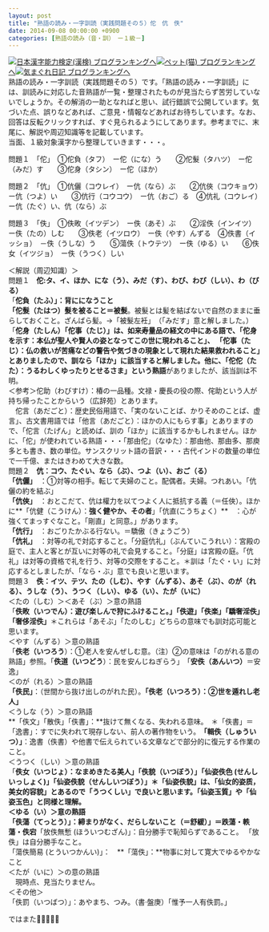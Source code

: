 ```yaml
---
layout: post
title: "熟語の読み・一字訓読（実践問題その５）佗　伉　佚"
date: 2014-09-08 00:00:00 +0900
categories: [熟語の読み（音・訓）　ー１級－]
---
```


[![](/syuusyuu9701/assets/images/熟語の読み・一字訓読（実践問題その５）佗-伉-佚-br_c_3028_1.gif)](http://blog.with2.net/link.php?1659096:3028 "日本漢字能力検定(漢検) ブログランキングへ")[日本漢字能力検定(漢検) ブログランキングへ](http://blog.with2.net/link.php?1659096:3028)[![](/syuusyuu9701/assets/images/熟語の読み・一字訓読（実践問題その５）佗-伉-佚-br_c_1348_1.gif)](http://blog.with2.net/link.php?1659096:1348 "ペット(猫) ブログランキングへ")[ペット(猫) ブログランキングへ](http://blog.with2.net/link.php?1659096:1348)[![](/syuusyuu9701/assets/images/熟語の読み・一字訓読（実践問題その５）佗-伉-佚-br_c_9257_1.gif)](http://blog.with2.net/link.php?1659096:9257 "気まぐれ日記 ブログランキングへ")[気まぐれ日記 ブログランキングへ](http://blog.with2.net/link.php?1659096:9257)  
熟語の読み・一字訓読（実践問題その５）です。「熟語の読み・一字訓読」には、訓読みに対応した音熟語が一覧・整理されたものが見当たらず苦労していないでしょうか。その解消の一助となればと思い、試行錯誤で公開しています。気づいた点、誤りなどあれば、ご意見・情報などあればお待ちしています。なお、回答は反転クリックすれば、すぐ見られるようにしてあります。参考までに、末尾に、解説や周辺知識等を記載しています。  
当面、１級対象漢字から整理していきます・・・。  
  
問題１　「佗」　①佗負（タフ）　ー佗（にな）う　　②佗髮（タハツ）　ー佗（みだ）す　　③佗身（タシン）　ー佗（ほか）　   
  
問題２　「伉」　①伉儷（コウレイ）　ー伉（なら）ぶ　　②伉俠（コウキョウ）　ー伉（つよ）い　　③伉行（コウコウ）　ー伉（おご）る　④伉礼（コウレイ）　ー伉（たぐ）い、伉（なら）ぶ  
  
問題３　「佚」　①佚畋（イツデン）　ー佚（あそ）ぶ　　②淫佚（インイツ）　ー佚（たの）しむ　　③佚老（イツロウ）　ー佚（やす）んずる　④佚書（イッショ）　－佚（うしな）う　　⑤蕩佚（トウテツ）　ー佚（ゆる）い　　⑥佚女（イツジョ）　ー佚（うつく）しい　  
  
＜解説（周辺知識）＞  
問題１　**佗:タ、イ、ほか、にな（う）、みだ（す）、わび、わび（しい）、わ（びる）**  
「**佗負（たふ）」：背にになうこと**  
**「佗髮（たはつ）髮を被ること＝被髮**。被髮とは髪を結ばないで自然のままに垂らしておくこと。ざんばら髪。→「被髮左衽」　（「みだす」意と解しました。）  
「**佗身（たしん）「佗事（たじ）」**は、如来寿量品の経文の中にある語で、「佗身を示す：本仏が聖人や賢人の姿となってこの世に現われること」、 「佗事（たじ）：仏の救いが苦痛などの警告や気づきの現象として現れた結果救われること」とありましたので、訓なら「ほか」に該当すると解しました。他に**、「佗佗（たた）：うるわしくゆったりとせるさま」という熟語**がありましたが、該当訓は不明。  
＜参考＞佗助（わびすけ）：椿の一品種。文禄・慶長の役の際、侘助という人が持ち帰ったことからいう（広辞苑）とあります。  
　佗言（あだごと）：歴史民俗用語で、「実のないことば、かりそめのことば、虚言」、古文書用語では「他言（あだごと）：ほかの人にもらす事」とありますので、「佗言（たげん」と読めば、訓の「ほか」に該当するかもしれません。ほかに、「佗」が使われている熟語・・・「那由佗」（なゆた）：那由他、那由多、那庾多とも書き、数の単位。サンスクリット語の音訳・・・古代インドの数量の単位で一千億、またはきわめて大きな数。  
問題２　**伉：コウ、たぐい、なら（ぶ）、つよ（い）、おご（る）**  
**「伉儷」**　：①対等の相手。転じて夫婦のこと。配偶者。夫婦。つれあい。「伉儷の約を結ぶ」  
**「伉俠」**　：おとこだて、伉は權力を以てつよく人に抵抗する義（＝任俠）。ほかに**「伉健（こうけん）：**強く健やか、その者**」「伉直(こうちょく）**　：心が強くてまっすぐなこと。「剛直」と同意。」があります。  
**「伉行」**　：おごりたかぶる行ない。＝驕傲（きょうごう）  
**「伉礼」**　：対等の礼で対応すること。「分庭伉礼」（ぶんていこうれい）：宮殿の庭で、主人と客とが互いに対等の礼で会見すること。「分庭」は宮殿の庭。「伉礼」は対等の資格で礼を行う、対等の交際をすること。＊訓は「たぐ・い」に対応するとしましたが、「なら・ぶ」意でも良いと思います。  
問題３　**佚：イツ、テツ、たの（しむ）、やす（んずる）、あそ（ぶ）、のが（れる）、うしな（う）、うつく（しい）、ゆる（い）、たが（いに）**  
＜たの（しむ）＞＜あそ（ぶ）＞意の熟語  
「**佚畋（いつでん）：**遊び楽しんで狩にふけること**。」「佚遊」「佚楽」「驕奢淫佚」「奢侈淫佚」**＊これらは「あそぶ」「たのしむ」どちらの意味でも訓対応可能と思います。  
＜やす（んずる）＞意の熟語  
「**佚老（いつろう**）：①老人を安んぜしむ意。（注）②の意味は「のがれる意の熟語」参照。「**佚道（いつどう**）：民を安んじねぎらう」　「**安佚（あんいつ）**＝安逸」  
＜のが（れる）＞意の熟語  
**「佚民」**：（世間から抜け出しのがれた民）。**「佚老（いつろう）：②世を遁れし老人」**  
＜うしな（う）＞意の熟語  
**「佚文」「散佚」「佚書」：**抜けて無くなる、失われる意味。　＊「佚書」＝「逸書」：すでに失われて現存しない、前人の著作物をいう。　**「輯佚（しゅういつ）」**：逸書（佚書）や他書で伝えられている文章などで部分的に復元する作業のこと。  
＜うつく（しい）＞意の熟語  
「**佚女（いつじょ）：**なまめきたる美人」「**佚貌（いつぼう）**」「**仙姿佚色** (せんしいっしょく)」「**仙姿佚貌**（せんしいつぼう）」＊「仙姿佚貌」は、「仙女的姿质，美女的容貌」とあるので「うつくしい」で良いと思います。「仙姿玉質」や「仙姿玉色」と同様と理解。  
＜ゆる（い）＞意の熟語  
**「佚蕩（てっとう）」**：締まりがなく、だらしないこと（＝舒緩）」**＝跌蕩・軼蕩・佚宕**「放佚無慙 (ほういつむざん)」：自分勝手で恥知らずであること。 「放佚」は自分勝手なこと。  
「蕩佚簡易 (とういつかんい)」：　**「蕩佚」：**物事に対して寛大でゆるやかなこと  
＜たが（いに）＞の意の熟語  
　現時点、見当たりません。  
＜その他＞  
「佚罰（いつばつ）」：あやまち、つみ。（書·盤庚）「惟予一人有佚罰。」  
  
ではまた👋👋👋👋👋  